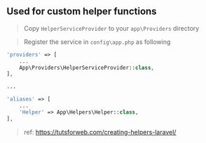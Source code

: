 ## Used for custom helper functions

> Copy ```HelperServiceProvider``` to your ```app\Providers``` directory

> Register the service in ```config\app.php```
> as following

```php
'providers' => [
    ...
    App\Providers\HelperServiceProvider::class,
],

...

'aliases' => [
    ...
    'Helper' => App\Helpers\Helper::class,
],
```

> ref: https://tutsforweb.com/creating-helpers-laravel/